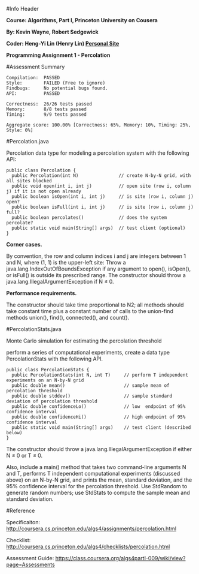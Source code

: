 
#Info Header

**Course:   Algorithms, Part I, Princeton University on Cousera**
  
**By:       Kevin Wayne, Robert Sedgewick**

**Coder:    Heng-Yi Lin (Henry Lin)     [Personal Site](http://hyl.tech)**

**Programming Assignment 1 - Percolation**

#Assessment Summary

    Compilation:  PASSED
    Style:        FAILED (Free to ignore)
    Findbugs:     No potential bugs found.
    API:          PASSED

    Correctness:  26/26 tests passed
    Memory:       8/8 tests passed
    Timing:       9/9 tests passed

    Aggregate score: 100.00% [Correctness: 65%, Memory: 10%, Timing: 25%, Style: 0%]

#Percolation.java

Percolation data type for modeling a percolation system  with the following API:

    public class Percolation {
      public Percolation(int N)               // create N-by-N grid, with all sites blocked
      public void open(int i, int j)          // open site (row i, column j) if it is not open already
      public boolean isOpen(int i, int j)     // is site (row i, column j) open?
      public boolean isFull(int i, int j)     // is site (row i, column j) full?
      public boolean percolates()             // does the system percolate?
      public static void main(String[] args)  // test client (optional)
    }

**Corner cases.**

By convention, the row and column indices i and j are integers between 1 and N, where (1, 1) is the upper-left site: Throw a java.lang.IndexOutOfBoundsException if any argument to open(), isOpen(), or isFull() is outside its prescribed range. The
constructor should throw a java.lang.IllegalArgumentException if N ≤ 0.

**Performance requirements.**

The constructor should take time proportional to N2; all methods should take constant time plus a constant number of calls to the union-find methods union(), find(), connected(), and count().


#PercolationStats.java

Monte Carlo simulation for estimating the percolation threshold

perform a series of computational experiments, create a data type PercolationStats with the following API.

    public class PercolationStats {
      public PercolationStats(int N, int T)     // perform T independent experiments on an N-by-N grid
      public double mean()                      // sample mean of percolation threshold
      public double stddev()                    // sample standard deviation of percolation threshold
      public double confidenceLo()              // low  endpoint of 95% confidence interval
      public double confidenceHi()              // high endpoint of 95% confidence interval
      public static void main(String[] args)    // test client (described below)
    }

The constructor should throw a java.lang.IllegalArgumentException if either N ≤ 0 or T ≤ 0.

Also, include a main() method that takes two command-line arguments N and T, performs T independent computational experiments (discussed above) on an N-by-N grid, and prints the mean, standard deviation, and the 95% confidence interval for the percolation threshold. Use StdRandom to generate random numbers; use StdStats to compute the sample mean and standard deviation.

#Reference

Specificaiton:    http://coursera.cs.princeton.edu/algs4/assignments/percolation.html

Checklist:        http://coursera.cs.princeton.edu/algs4/checklists/percolation.html

Assessment Guide: https://class.coursera.org/algs4partI-009/wiki/view?page=Assessments

